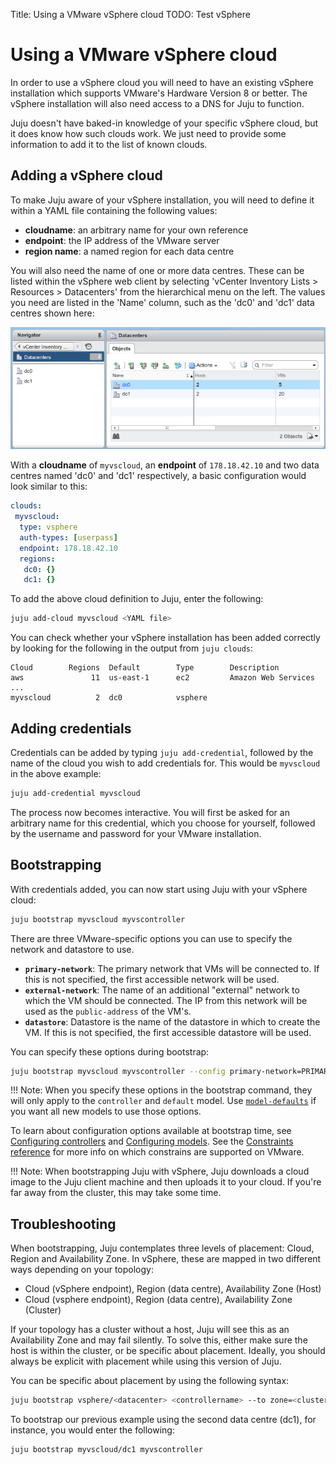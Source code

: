 Title: Using a VMware vSphere cloud
TODO: Test vSphere

# Using a VMware vSphere cloud

In order to use a vSphere cloud you will need to have an existing vSphere
installation which supports VMware's Hardware Version 8 or better. The vSphere
installation will also need access to a DNS for Juju to function.

Juju doesn't have baked-in knowledge of your specific vSphere cloud, but it
does know how such clouds work. We just need to provide some information to add
it to the list of known clouds.

## Adding a vSphere cloud

To make Juju aware of your vSphere installation, you will need to define it
within a YAML file containing the following values:

  - **cloudname**: an arbitrary name for your own reference
  - **endpoint**: the IP address of the VMware server
  - **region name**: a named region for each data centre

You will also need the name of one or more data centres. These can be listed
within the vSphere web client by selecting 'vCenter Inventory
Lists > Resources > Datacenters' from the hierarchical menu on the left. The
values you need are listed in the 'Name' column, such as the 'dc0' and 'dc1'
data centres shown here:

![vSphere web client showing data centres](../media/config-vsphere-datacenters.png)

With a **cloudname** of `myvscloud`, an **endpoint** of `178.18.42.10` and two
data centres named 'dc0' and 'dc1' respectively, a basic configuration would
look similar to this:

```yaml
clouds:
 myvscloud:
  type: vsphere
  auth-types: [userpass]
  endpoint: 178.18.42.10
  regions:
   dc0: {}
   dc1: {}
```
To add the above cloud definition to Juju, enter the following:

```bash
juju add-cloud myvscloud <YAML file>
```

You can check whether your vSphere installation has been added correctly by
looking for the following in the output from `juju clouds`:

<!-- JUJUVERSION: 2.0.1-trusty-amd64 -->
<!-- JUJUCOMMAND: juju clouds -->
```no-highlight
Cloud        Regions  Default        Type        Description
aws               11  us-east-1      ec2         Amazon Web Services
...
myvscloud          2  dc0            vsphere
```
## Adding credentials

Credentials can be added by typing `juju add-credential`, followed by the name
of the cloud you wish to add credentials for. This would be `myvscloud` in the
above example:

```bash
juju add-credential myvscloud
```
The process now becomes interactive. You will first be asked for an arbitrary
name for this credential, which you choose for yourself, followed by the
username and password for your VMware installation.

## Bootstrapping

With credentials added, you can now start using Juju with your vSphere cloud:

```bash
juju bootstrap myvscloud myvscontroller
```

There are three VMware-specific options you can use to specify the network and
datastore to use.

- **`primary-network`**: The primary network that VMs will be connected to. If
  this is not specified, the first accessible network will be used.
- **`external-network`**: The name of an additional "external" network to which
  the VM should be connected. The IP from this network will be used as the
  `public-address` of the VM's.
- **`datastore`**: Datastore is the name of the datastore in which to create
  the VM. If this is not specified, the first accessible datastore will be used.

You can specify these options during bootstrap:

```bash
juju bootstrap myvscloud myvscontroller --config primary-network=PRIMARY_NET --config external-network=EXTERNAL_NET --config datastore=NFSSTORE
```

!!! Note:
    When you specify these options in the bootstrap command, they will only
    apply to the `controller` and `default` model. Use
    [`model-defaults`](../models-config.html) if you
    want all new models to use those options.

To learn about configuration options available at bootstrap time, see
[Configuring controllers](../controllers-config.html) and [Configuring models](../models-config.html).
See the [Constraints reference](../reference-constraints.html#vsphere-provider:) for
more info on which constrains are supported on VMware.

!!! Note:
    When bootstrapping Juju with vSphere, Juju downloads a cloud image to
    the Juju client machine and then uploads it to your cloud. If you're far
    away from the cluster, this may take some time.

## Troubleshooting

When bootstrapping, Juju contemplates three levels of placement: Cloud, Region and
Availability Zone. In vSphere, these are mapped in two different ways depending
on your topology:

- Cloud (vSphere endpoint), Region (data centre), Availability Zone (Host)
- Cloud (vsphere endpoint), Region (data centre), Availability Zone (Cluster)

If your topology has a cluster without a host, Juju will see this as an
Availability Zone and may fail silently. To solve this, either make sure the
host is within the cluster, or be specific about placement. Ideally, you should
always be explicit with placement while using this version of Juju.

You can be specific about placement by using the following syntax:

```bash
juju bootstrap vsphere/<datacenter> <controllername> --to zone=<cluster|host>
```
To bootstrap our previous example using the second data centre (dc1), for instance,
you would enter the following:

```bash
juju bootstrap myvscloud/dc1 myvscontroller
```
